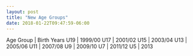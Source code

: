 ```yaml
---
layout: post
title: "New Age Groups"
date: 2018-01-22T09:47:59-06:00
---
```


Age Group | Birth Years
U19 | 1999/00
U17 | 2001/02
U15 | 2003/04
U13 | 2005/06
U11 | 2007/08
U9 | 2009/10
U7 | 2011/12
U5 | 2013
